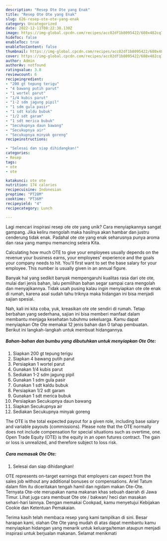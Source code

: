 ```yaml
---
description: "Resep Ote Ote yang Enak"
title: "Resep Ote Ote yang Enak"
slug: 626-resep-ote-ote-yang-enak
category: Uncategorized
date: 2022-12-11T08:22:38.130Z
image: https://img-global.cpcdn.com/recipes/acc02df1b8095422/680x482cq70/ote-ote-foto-resep-utama.jpg
hideToc: false
enableToc: true
enableTocContent: false
thumbnail: https://img-global.cpcdn.com/recipes/acc02df1b8095422/680x482cq70/ote-ote-foto-resep-utama.jpg
cover: https://img-global.cpcdn.com/recipes/acc02df1b8095422/680x482cq70/ote-ote-foto-resep-utama.jpg
author: Admin
authorAv: notfound
ratingvalue: 3.8
reviewcount: 6
recipeingredient:
- "200 gt tepung terigu"
- "4 bawang putih parut"
- "1 wortel parut"
- "1/4 kubis parut"
- "1-2 sdm jagung pipil"
- "1 sdm gula pasir"
- "1 sdt kaldu bubuk"
- "1/2 sdt garam"
- "1 sdt merica bubuk"
- "Secukupnya daun bawang"
- "Secukupnya air"
- "Secukupnya minyak goreng"
recipeinstructions:

- "Selesai dan siap dihidangkan!"
categories:
- Resep
tags:
- ote
- ote

katakunci: ote ote 
nutrition: 174 calories
recipecuisine: Indonesian
preptime: "PT28M"
cooktime: "PT36M"
recipeyield: "4"
recipecategory: Lunch

---
```





Lagi mencari inspirasi resep ote ote yang unik? Cara menyiapkannya sangat gampang. Jika keliru mengolah maka hasilnya akan hambar dan justru cenderung tidak enak. Padahal ote ote yang enak seharusnya punya aroma dan rasa yang mampu memancing selera Kita.





Calculating how much OTE to give your employees usually depends on the revenue your business earns, your employees&#39; experience and the goals your company needs to hit. You&#39;ll first want to set the base salary for your employee. This number is usually given in an annual figure.

Banyak hal yang sedikit banyak mempengaruhi kualitas rasa dari ote ote, mulai dari jenis bahan, lalu pemilihan bahan segar sampai cara mengolah dan menyajikannya. Tidak usah pusing kalau ingin menyiapkan ote ote enak di rumah, karena asal sudah tahu triknya maka hidangan ini bisa menjadi sajian spesial.






Nah, kali ini kita coba, yuk, kreasikan ote ote sendiri di rumah. Tetap berbahan yang sederhana, sajian ini bisa memberi manfaat dalam membantu menjaga kesehatan tubuhmu sekeluarga. Kamu dapat menyiapkan Ote Ote memakai 12 jenis bahan dan 0 tahap pembuatan. Berikut ini langkah-langkah untuk membuat hidangannya.

<!--inarticleads1-->

##### Bahan-bahan dan bumbu yang dibutuhkan untuk menyiapkan Ote Ote:

1. Siapkan 200 gt tepung terigu
1. Siapkan 4 bawang putih parut
1. Persiapkan 1 wortel parut
1. Gunakan 1/4 kubis parut
1. Sediakan 1-2 sdm jagung pipil
1. Gunakan 1 sdm gula pasir
1. Gunakan 1 sdt kaldu bubuk
1. Persiapkan 1/2 sdt garam
1. Gunakan 1 sdt merica bubuk
1. Persiapkan Secukupnya daun bawang
1. Siapkan Secukupnya air
1. Sediakan Secukupnya minyak goreng


The OTE is the total expected payout for a given role, including base salary and variable payouts (commissions). Please note that the OTE normally does not include compensation for special situations such as overtime, one. Open Trade Equity (OTE) is the equity in an open futures contract. The gain or loss is unrealized, and therefore subject to loss risk. 

<!--inarticleads2-->

##### Cara memasak Ote Ote:


1. Selesai dan siap dihidangkan!

OTE represents on-target earnings that employers can expect from the sales job without any additional bonuses or compensations. Ariel Tatum dalam film itu diceritakan tengah hamil dan ngidam makan Ote-Ote. Ternyata Ote-ote merupakan nama makanan khas sebuah daerah di Jawa Timur. Lihat juga cara membuat Ote ote / bakwan/ heci dan masakan sehari-hari lainnya. Dengan memakai Cookpad, kamu menyetujui Kebijakan Cookie dan Ketentuan Pemakaian. 

Terima kasih telah membaca resep yang kami tampilkan di sini. Besar harapan kami, olahan Ote Ote yang mudah di atas dapat membantu kamu menyiapkan hidangan yang menarik untuk keluarga/teman ataupun menjadi inspirasi untuk berjualan makanan. Selamat menikmati

